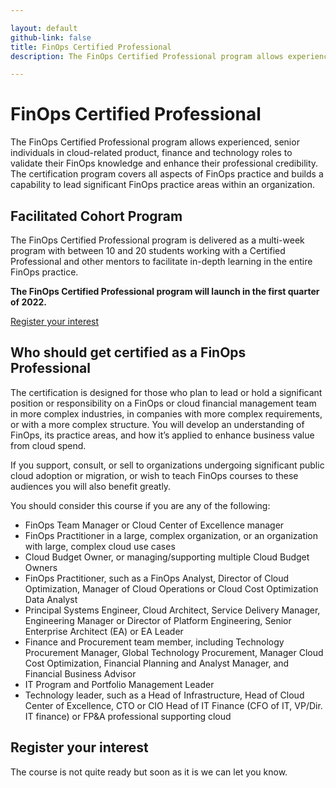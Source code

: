 ```yaml
---

layout: default
github-link: false
title: FinOps Certified Professional
description: The FinOps Certified Professional program allows experienced, senior individuals in cloud-related product, finance and technology roles to validate their FinOps knowledge.

---
```


# FinOps Certified Professional
The FinOps Certified Professional program allows experienced, senior individuals in cloud-related product, finance and technology roles to validate their FinOps knowledge and enhance their professional credibility. The certification program covers all aspects of FinOps practice and builds a capability to lead significant FinOps practice areas within an organization.

<div class="flow-root bg-gray-100 rounded-lg px-6 pb-8 mb-4">
  <div>
    <h2 class="text-xl font-medium text-gray-900 tracking-tight">Facilitated Cohort Program</h2>
    <p class="text-base text-gray-600">
      The FinOps Certified Professional program is delivered as a multi-week program with between 10 and 20 students working with a Certified Professional and other mentors to facilitate in-depth learning in the entire FinOps practice.
    </p>
    <p><b>The FinOps Certified Professional program will launch in the first quarter of 2022.</b></p>
    <a class="btn" href="#register-your-interest">Register your interest</a>
  </div>
</div>

## Who should get certified as a FinOps Professional

The certification is designed for those who plan to lead or hold a significant position or responsibility on a FinOps or cloud financial management team in more complex industries, in companies with more complex requirements, or with a more complex structure. You will develop an understanding of FinOps, its practice areas, and how it’s applied to enhance business value from cloud spend.

If you support, consult, or sell to organizations undergoing significant public cloud adoption or migration, or wish to teach FinOps courses to these audiences you will also benefit greatly.

You should consider this course if you are any of the following:

- FinOps Team Manager or Cloud Center of Excellence manager
- FinOps Practitioner in a large, complex organization, or an organization with large, complex cloud use cases
- Cloud Budget Owner, or managing/supporting multiple Cloud Budget Owners
- FinOps Practitioner, such as a FinOps Analyst, Director of Cloud Optimization, Manager of Cloud Operations or Cloud Cost Optimization Data Analyst
- Principal Systems Engineer, Cloud Architect, Service Delivery Manager, Engineering Manager or Director of Platform Engineering, Senior Enterprise Architect (EA) or EA Leader
- Finance and Procurement team member, including Technology Procurement Manager, Global Technology Procurement, Manager Cloud Cost Optimization, Financial Planning and Analyst Manager, and Financial Business Advisor
- IT Program and Portfolio Management Leader
- Technology leader, such as a Head of Infrastructure, Head of Cloud Center of Excellence, CTO or CIO Head of IT Finance (CFO of IT, VP/Dir. IT finance) or FP&A professional supporting cloud



<div class="md:max-w-xl bg-gray-200 mx-auto px-4 md:px-8 overflow-auto mt-10" markdown="1">

## Register your interest

The course is not quite ready but soon as it is we can let you know.

<!--[if lte IE 8]>
<script charset="utf-8" type="text/javascript" src="//js.hsforms.net/forms/v2-legacy.js"></script>
<![endif]-->
<script charset="utf-8" type="text/javascript" src="//js.hsforms.net/forms/v2.js"></script>
<script>
  hbspt.forms.create({
  region: "na1",
  portalId: "5432286",
  formId: "3a95109b-7c24-40be-9946-bd85fc70cdc8",
  onFormSubmit: function($form) {
  ga('send', 'event', 'forms', 'submit', 'FOCF register interest');
},
});
</script>
</div>
